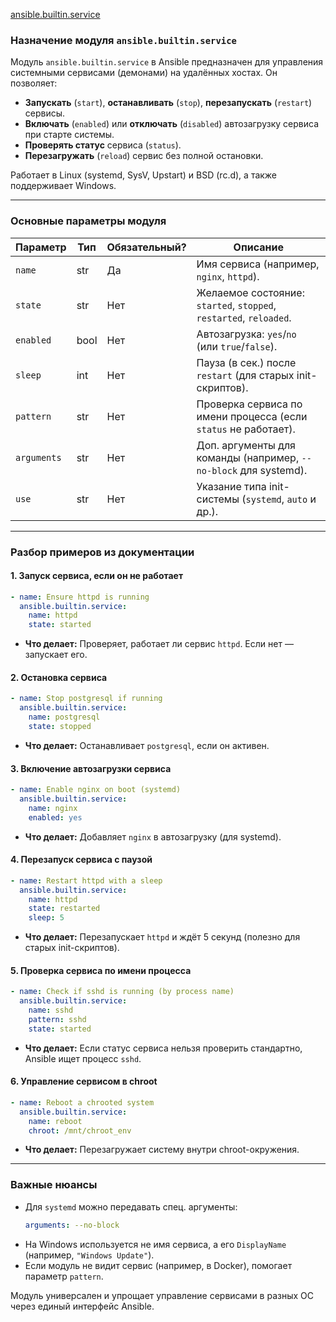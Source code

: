 [ansible.builtin.service](https://docs.ansible.com/ansible/latest/collections/ansible/builtin/service_module.html)


### **Назначение модуля `ansible.builtin.service`**  
Модуль `ansible.builtin.service` в Ansible предназначен для управления системными сервисами (демонами) на удалённых хостах. Он позволяет:  
- **Запускать** (`start`), **останавливать** (`stop`), **перезапускать** (`restart`) сервисы.  
- **Включать** (`enabled`) или **отключать** (`disabled`) автозагрузку сервиса при старте системы.  
- **Проверять статус** сервиса (`status`).  
- **Перезагружать** (`reload`) сервис без полной остановки.  

Работает в Linux (systemd, SysV, Upstart) и BSD (rc.d), а также поддерживает Windows.  

---

### **Основные параметры модуля**  

| Параметр      | Тип | Обязательный? | Описание |
|--------------|-----|--------------|----------|
| `name`       | str | Да | Имя сервиса (например, `nginx`, `httpd`). |
| `state`      | str | Нет | Желаемое состояние: `started`, `stopped`, `restarted`, `reloaded`. |
| `enabled`    | bool | Нет | Автозагрузка: `yes`/`no` (или `true`/`false`). |
| `sleep`      | int | Нет | Пауза (в сек.) после `restart` (для старых init-скриптов). |
| `pattern`    | str | Нет | Проверка сервиса по имени процесса (если `status` не работает). |
| `arguments`  | str | Нет | Доп. аргументы для команды (например, `--no-block` для systemd). |
| `use`       | str | Нет | Указание типа init-системы (`systemd`, `auto` и др.). |

---

### **Разбор примеров из документации**  

#### **1. Запуск сервиса, если он не работает**  
```yaml
- name: Ensure httpd is running
  ansible.builtin.service:
    name: httpd
    state: started
```
- **Что делает:** Проверяет, работает ли сервис `httpd`. Если нет — запускает его.  

#### **2. Остановка сервиса**  
```yaml
- name: Stop postgresql if running
  ansible.builtin.service:
    name: postgresql
    state: stopped
```
- **Что делает:** Останавливает `postgresql`, если он активен.  

#### **3. Включение автозагрузки сервиса**  
```yaml
- name: Enable nginx on boot (systemd)
  ansible.builtin.service:
    name: nginx
    enabled: yes
```
- **Что делает:** Добавляет `nginx` в автозагрузку (для systemd).  

#### **4. Перезапуск сервиса с паузой**  
```yaml
- name: Restart httpd with a sleep
  ansible.builtin.service:
    name: httpd
    state: restarted
    sleep: 5
```
- **Что делает:** Перезапускает `httpd` и ждёт 5 секунд (полезно для старых init-скриптов).  

#### **5. Проверка сервиса по имени процесса**  
```yaml
- name: Check if sshd is running (by process name)
  ansible.builtin.service:
    name: sshd
    pattern: sshd
    state: started
```
- **Что делает:** Если статус сервиса нельзя проверить стандартно, Ansible ищет процесс `sshd`.  

#### **6. Управление сервисом в chroot**  
```yaml
- name: Reboot a chrooted system
  ansible.builtin.service:
    name: reboot
    chroot: /mnt/chroot_env
```
- **Что делает:** Перезагружает систему внутри chroot-окружения.  

---

### **Важные нюансы**  
- Для `systemd` можно передавать спец. аргументы:  
  ```yaml
  arguments: --no-block
  ```
- На Windows используется не имя сервиса, а его `DisplayName` (например, `"Windows Update"`).  
- Если модуль не видит сервис (например, в Docker), помогает параметр `pattern`.  

Модуль универсален и упрощает управление сервисами в разных ОС через единый интерфейс Ansible.

